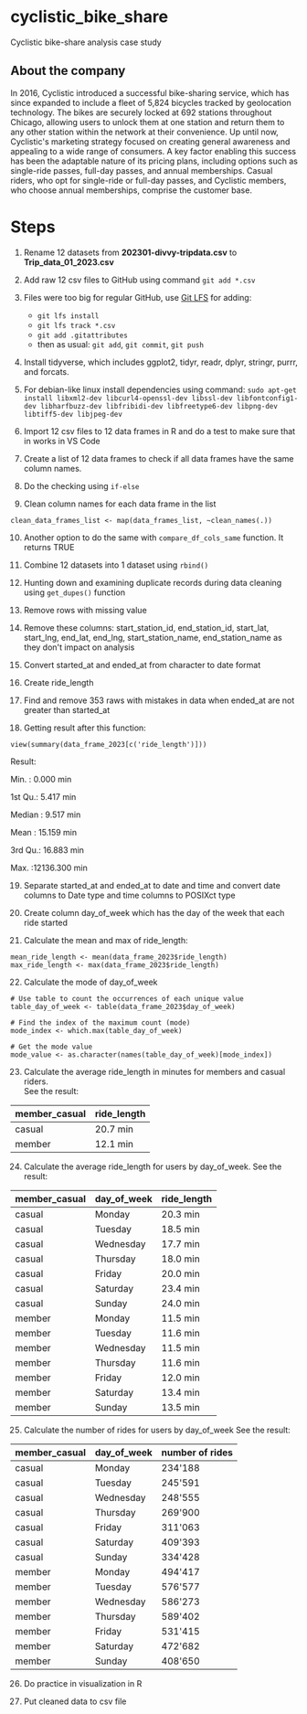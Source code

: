 # cyclistic_bike_share
Cyclistic bike-share analysis case study

## About the company
In 2016, Cyclistic introduced a successful bike-sharing service, which has since expanded to include a fleet of 5,824 bicycles tracked by geolocation technology. The bikes are securely locked at 692 stations throughout Chicago, allowing users to unlock them at one station and return them to any other station within the network at their convenience. Up until now, Cyclistic's marketing strategy focused on creating general awareness and appealing to a wide range of consumers. A key factor enabling this success has been the adaptable nature of its pricing plans, including options such as single-ride passes, full-day passes, and annual memberships. Casual riders, who opt for single-ride or full-day passes, and Cyclistic members, who choose annual memberships, comprise the customer base.

# Steps
1. Rename 12 datasets from **202301-divvy-tripdata.csv** to **Trip_data_01_2023.csv**

2. Add raw 12 csv files to GitHub using command `git add *.csv`

3. Files were too big for regular GitHub, use [Git LFS](https://git-lfs.com/) for adding:
     - `git lfs install`
     - `git lfs track *.csv`
     - `git add .gitattributes`
     - then as usual: `git add`, `git commit`, `git push`

4. Install tidyverse, which includes ggplot2, tidyr, readr, dplyr, stringr, purrr, and forcats. 

5. For debian-like linux install dependencies using command: `sudo apt-get install libxml2-dev libcurl4-openssl-dev libssl-dev libfontconfig1-dev libharfbuzz-dev libfribidi-dev libfreetype6-dev libpng-dev libtiff5-dev libjpeg-dev`

6. Import 12 csv files to 12 data frames in R and do a test to make sure that in works in VS Code

7. Create a list of 12 data frames to check if all data frames have the same column names.

8. Do the checking using `if-else`

9. Clean column names for each data frame in the list
``` {r}
clean_data_frames_list <- map(data_frames_list, ~clean_names(.)) 
```

10. Another option to do the same with `compare_df_cols_same` function. It returns TRUE

11. Combine 12 datasets into 1 dataset using `rbind()`

12. Hunting down and examining duplicate records during data cleaning using `get_dupes()` function

13. Remove rows with missing value

14. Remove these columns: start_station_id, end_station_id, start_lat, start_lng, end_lat, end_lng, start_station_name, end_station_name as they don't impact on analysis 

15. Convert started_at and ended_at from character to date format

16. Create ride_length

17. Find and remove 353 raws with mistakes in data when ended_at are not greater than started_at

18. Getting result after this function:
```{r}
view(summary(data_frame_2023[c('ride_length')]))
```
Result:

Min. : 0.000 min

1st Qu.: 5.417 min

Median : 9.517 min

Mean : 15.159 min

3rd Qu.: 16.883 min 

Max. :12136.300 min 

19. Separate started_at and ended_at to date and time and convert date columns to Date type and time columns to POSIXct type

20. Create column day_of_week which has the day of the week that each ride
started

21. Calculate the mean and max of ride_length:
``` {r}
mean_ride_length <- mean(data_frame_2023$ride_length)
max_ride_length <- max(data_frame_2023$ride_length) 
```
22.  Calculate the mode of day_of_week
``` {r}
# Use table to count the occurrences of each unique value
table_day_of_week <- table(data_frame_2023$day_of_week) 

# Find the index of the maximum count (mode)
mode_index <- which.max(table_day_of_week) 

# Get the mode value
mode_value <- as.character(names(table_day_of_week)[mode_index]) 
```

23. Calculate the average ride_length in minutes for members and casual riders.  
See the result:

| member_casual | ride_length|
| ------------  |  --------  | 
| casual        |    20.7 min|
| member        |    12.1 min| 

24. Calculate the average ride_length for users by day_of_week.
See the result:

 | member_casual |   day_of_week  |  ride_length  |
 | --------      | ---------------|-------------- |
 |  casual       |    Monday      |    20.3 min   |
 |  casual       |    Tuesday     |    18.5 min   |
 |  casual       |    Wednesday   |    17.7 min   |
 |  casual       |    Thursday    |    18.0 min   |
 |  casual       |    Friday      |    20.0 min   |
 |  casual       |    Saturday    |    23.4 min   |
 |  casual       |    Sunday      |    24.0 min   |
 |  member       |    Monday      |    11.5 min   |
 |  member       |    Tuesday     |    11.6 min   |
 |  member       |    Wednesday   |    11.5 min   |
 |  member       |    Thursday    |    11.6 min   |
 |  member       |    Friday      |    12.0 min   |
 |  member       |    Saturday    |    13.4 min   |
 |  member       |    Sunday      |    13.5 min   |
    

25. Calculate the number of rides for users by day_of_week
See the result:

  | member_casual  |  day_of_week      | number of rides   |  
  |--------------- |  ---------------  | ----------------- |
  |    casual      |    Monday         |      234'188      |
  |    casual      |    Tuesday        |      245'591      |
  |    casual      |    Wednesday      |      248'555      |
  |    casual      |    Thursday       |      269'900      |
  |    casual      |    Friday         |      311'063      |
  |    casual      |    Saturday       |      409'393      |
  |    casual      |    Sunday         |      334'428      |
  |    member      |    Monday         |      494'417      |
  |    member      |    Tuesday        |      576'577      |
  |    member      |    Wednesday      |      586'273      |
  |    member      |    Thursday       |      589'402      |
  |    member      |    Friday         |      531'415      |
  |    member      |    Saturday       |      472'682      |
  |    member      |    Sunday         |      408'650      |


26. Do practice in visualization in R

27. Put cleaned data to csv file


